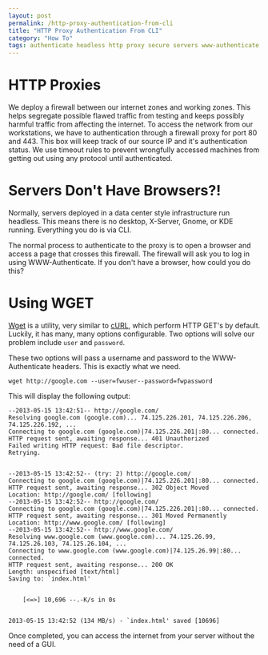 ```yaml
---
layout: post
permalink: /http-proxy-authentication-from-cli
title: "HTTP Proxy Authentication From CLI"
category: "How To"
tags: authenticate headless http proxy secure servers www-authenticate
---
```

# HTTP Proxies

We deploy a firewall between our internet zones and working zones. This helps segregate possible flawed traffic from testing and keeps possibly harmful traffic from affecting the internet. To access the network from our workstations, we have to authentication through a firewall proxy for port 80 and 443. This box will keep track of our source IP and it's authentication status. We use timeout rules to prevent wrongfully accessed machines from getting out using any protocol until authenticated.

# Servers Don't Have Browsers?!

Normally, servers deployed in a data center style infrastructure run headless. This means there is no desktop, X-Server, Gnome, or KDE running. Everything you do is via CLI.

The normal process to authenticate to the proxy is to open a browser and access a page that crosses this firewall. The firewall will ask you to log in using WWW-Authenticate. If you don't have a browser, how could you do this?

# Using WGET

[Wget](http://www.gnu.org/software/wget/) is a utility, very similar to [cURL](http://curl.haxx.se/), which perform HTTP GET's by default. Luckily, it has many, many options configurable. Two options will solve our problem include `user` and `password`.

These two options will pass a username and password to the WWW-Authenticate headers. This is exactly what we need.

    wget http://google.com --user=fwuser--password=fwpassword

This will display the following output:

    --2013-05-15 13:42:51-- http://google.com/
    Resolving google.com (google.com)... 74.125.226.201, 74.125.226.206, 74.125.226.192, ...
    Connecting to google.com (google.com)|74.125.226.201|:80... connected.
    HTTP request sent, awaiting response... 401 Unauthorized
    Failed writing HTTP request: Bad file descriptor.
    Retrying.
    
    
    --2013-05-15 13:42:52-- (try: 2) http://google.com/
    Connecting to google.com (google.com)|74.125.226.201|:80... connected.
    HTTP request sent, awaiting response... 302 Object Moved
    Location: http://google.com/ [following]
    --2013-05-15 13:42:52-- http://google.com/
    Connecting to google.com (google.com)|74.125.226.201|:80... connected.
    HTTP request sent, awaiting response... 301 Moved Permanently
    Location: http://www.google.com/ [following]
    --2013-05-15 13:42:52-- http://www.google.com/
    Resolving www.google.com (www.google.com)... 74.125.26.99, 74.125.26.103, 74.125.26.104, ...
    Connecting to www.google.com (www.google.com)|74.125.26.99|:80... connected.
    HTTP request sent, awaiting response... 200 OK
    Length: unspecified [text/html]
    Saving to: `index.html'
    
    
        [<=>] 10,696 --.-K/s in 0s
    
    
    2013-05-15 13:42:52 (134 MB/s) - `index.html' saved [10696]

Once completed, you can access the internet from your server without the need of a GUI.

